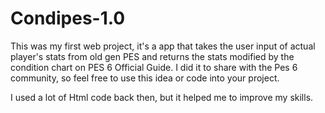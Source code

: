 # Condipes-1.0

 This was my first web project, it's a app that takes the user input of actual player's stats 
from old gen PES and returns the stats modified by the condition chart on PES 6 Official Guide.
 I did it to share with the Pes 6 community, so feel free to use this idea or code into your project.

I used a lot of Html code back then, but it helped me to improve my skills.

